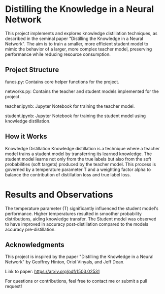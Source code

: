 # Distilling the Knowledge in a Neural Network

This project implements and explores knowledge distillation techniques, as described in the seminal paper "Distilling the Knowledge in a Neural Network". The aim is to train a 
smaller, more efficient student model to mimic the behavior of a larger, more complex teacher model, preserving performance while reducing resource consumption.

## Project Structure 

funcs.py: Contains core helper functions for the project.

networks.py: Contains the teacher and student models implemented for the project.

teacher.ipynb: Jupyter Notebook for training the teacher model.

student.ipynb: Jupyter Notebook for training the student model using knowledge distillation.


## How it Works

Knowledge Distillation
Knowledge distillation is a technique where a teacher model trains a student model by transferring its learned knowledge. The student model learns not only from the true labels but also from the soft probabilities (soft targets) produced by the teacher model.
This process is governed by a temperature parameter T and a weighting factor alpha to balance the contribution of distillation loss and true label loss.

# Results and Observations
The temperature parameter (T) significantly influenced the student model's performance. Higher temperatures resulted in smoother probability distributions, aiding knowledge transfer.
The Student model was observed to have improved in accuracy post-distillation compared to the models accuracy pre-distillation. 

## Acknowledgments

This project is inspired by the paper "Distilling the Knowledge in a Neural Network" by Geoffrey Hinton, Oriol Vinyals, and Jeff Dean.

Link to paper: https://arxiv.org/pdf/1503.02531

For questions or contributions, feel free to contact me or submit a pull request!

